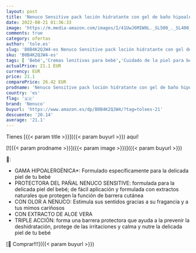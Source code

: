 ```yaml
---
layout: post
title: 'Nenuco Sensitive pack loción hidratante con gel de baño hipoalergénico para bebé con olor  2x400ml + Sensitive crema protectora para la zona del pañal  hipoalergenica y sin perfumes añadidos  2x100ml'
date: 2022-08-21 01:36:33
image: 'https://m.media-amazon.com/images/I/41UwJ6MIW0L._SL500_._SL400_.jpg'
comments: true
category: ofertas
author: 'tole.es'
slug: 'B0B4K2QJW4-es Nenuco Sensitive pack loción hidratante con gel de baño...'
sku: 'B0B4K2QJW4-es'
tags: [ 'Bebé','Cremas lenitivas para bebé','Cuidado de la piel para bebé','Higiene y cuidado','bebé','nenuco','pañal','🇪🇸', ]
actualPrice: 21.1 EUR
currency: EUR
price: 21.1
comparePrice: 26.42 EUR
prodname: 'Nenuco Sensitive pack loción hidratante con gel de baño hipoalergénico para bebé con olor  2x400ml + Sensitive crema protectora para la zona del pañal  hipoalergenica y sin perfumes añadidos  2x100ml'
country: 'es'
flag: '🇪🇸'
brand: 'Nenuco'
buyurl: 'https://www.amazon.es/dp/B0B4K2QJW4/?tag=tolees-21'
descuento: '20.14'
average: '21.1'
---
```


Tienes [{{< param title >}}]({{< param buyurl >}}) aqui!

[![{{< param prodname >}}]({{< param image >}})]({{< param buyurl >}})

🔎:

- GAMA HIPOALERGÉNICA*: Formulado específicamente para la delicada piel de tu bebé
- PROTECTORA DEL PAÑAL NENUCO SENSITIVE: formulada para la delicada piel del bebé; de fácil aplicación y formulada con extractos naturales que protegen la función de barrera cutánea
- CON OLOR A NENUCO: Estimula sus sentidos gracias a su fragancia y a tus mimos cariñosos
- CON EXTRACTO DE ALOE VERA
- TRIPLE ACCIÓN: forma una barrera protectora que ayuda a la prevenir la deshidratación, protege de las irritaciones y calma y nutre la delicada piel de tu bebé

[🛒 Comprar!!!]({{< param buyurl >}})
